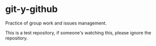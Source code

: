 # git-y-github

Practice of group work and issues management.

This is a test repository, if someone's watching this, please ignore the repository.
